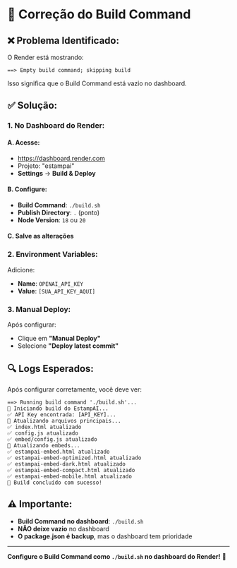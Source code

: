 # 🔧 Correção do Build Command

## ❌ **Problema Identificado:**

O Render está mostrando:
```
==> Empty build command; skipping build
```

Isso significa que o Build Command está vazio no dashboard.

## ✅ **Solução:**

### **1. No Dashboard do Render:**

#### **A. Acesse:**
- https://dashboard.render.com
- Projeto: "estampai"
- **Settings** → **Build & Deploy**

#### **B. Configure:**
- **Build Command**: `./build.sh`
- **Publish Directory**: `.` (ponto)
- **Node Version**: `18` ou `20`

#### **C. Salve as alterações**

### **2. Environment Variables:**

Adicione:
- **Name**: `OPENAI_API_KEY`
- **Value**: `[SUA_API_KEY_AQUI]`

### **3. Manual Deploy:**

Após configurar:
- Clique em **"Manual Deploy"**
- Selecione **"Deploy latest commit"**

## 🔍 **Logs Esperados:**

Após configurar corretamente, você deve ver:
```
==> Running build command './build.sh'...
🔧 Iniciando build do EstampAI...
✅ API Key encontrada: [API_KEY]...
🔄 Atualizando arquivos principais...
✅ index.html atualizado
✅ config.js atualizado
✅ embed/config.js atualizado
🔄 Atualizando embeds...
✅ estampai-embed.html atualizado
✅ estampai-embed-optimized.html atualizado
✅ estampai-embed-dark.html atualizado
✅ estampai-embed-compact.html atualizado
✅ estampai-embed-mobile.html atualizado
🎉 Build concluído com sucesso!
```

## ⚠️ **Importante:**

- **Build Command no dashboard**: `./build.sh`
- **NÃO deixe vazio** no dashboard
- **O package.json é backup**, mas o dashboard tem prioridade

---

**Configure o Build Command como `./build.sh` no dashboard do Render!** 🎯
